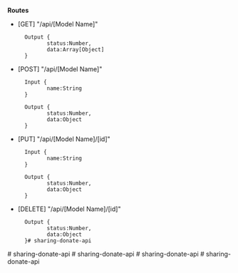 **Routes**

  

- [GET] "/api/[Model Name]"

    	Output {
			   status:Number,
			   data:Array[Object] 
    	}

- [POST] "/api/[Model Name]"

    	Input {
			   name:String        
    	}

    	Output {
			   status:Number,
			   data:Object 
    	}

- [PUT] "/api/[Model Name]/[id]"

    	Input {
			   name:String        
    	}

    	Output {
			   status:Number,
			   data:Object 
    	}

- [DELETE] "/api/[Model Name]/[id]"

    	Output {
			   status:Number,
			   data:Object 
    	}#   s h a r i n g - d o n a t e - a p i  
 #   s h a r i n g - d o n a t e - a p i  
 #   s h a r i n g - d o n a t e - a p i  
 #   s h a r i n g - d o n a t e - a p i  
 #   s h a r i n g - d o n a t e - a p i  
 
